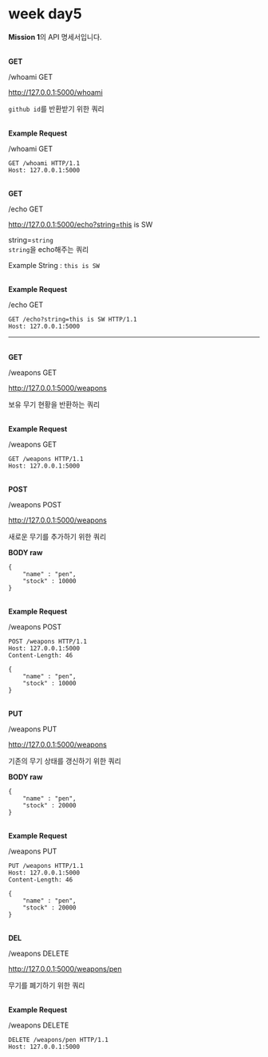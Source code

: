 # week day5

**Mission 1**의 API 명세서입니다.

\
**GET**

/whoami GET

http://127.0.0.1:5000/whoami

`github id`를 반환받기 위한 쿼리

\
**Example Request**

/whoami GET

``` {.click-to-expand-wrapper .is-snippet-wrapper .language-javascript data-title="Example Request" data-content-type="example-request" data-id="51e27b7a-0fe8-43b6-a0e2-b29a33882dfd_0" data-clipboard-target="#http_0_51e27b7a-0fe8-43b6-a0e2-b29a33882dfd" data-before-copy="Copy to Clipboard" data-after-copy="Copied"}
GET /whoami HTTP/1.1
Host: 127.0.0.1:5000
```

\
**GET**

/echo GET

http://127.0.0.1:5000/echo?string=this is SW

string=`string`\
`string`을 echo해주는 쿼리

Example String : `this is SW`

\
**Example Request**

/echo GET

``` {.click-to-expand-wrapper .is-snippet-wrapper data-title="Example Request" data-content-type="example-request" data-id="288f72fe-d3c6-4ee0-a780-2c1894a20286_0" data-clipboard-target="#http_0_288f72fe-d3c6-4ee0-a780-2c1894a20286" data-before-copy="Copy to Clipboard" data-after-copy="Copied"}
GET /echo?string=this is SW HTTP/1.1
Host: 127.0.0.1:5000
```
* * * * *

\
**GET**

/weapons GET

http://127.0.0.1:5000/weapons

보유 무기 현황을 반환하는 쿼리

\
**Example Request**

/weapons GET

``` {.click-to-expand-wrapper .is-snippet-wrapper data-title="Example Request" data-content-type="example-request" data-id="f67411c9-9bc0-43d0-90a5-f9cc8bb94d53_0" data-clipboard-target="#http_0_f67411c9-9bc0-43d0-90a5-f9cc8bb94d53" data-before-copy="Copy to Clipboard" data-after-copy="Copied"}
GET /weapons HTTP/1.1
Host: 127.0.0.1:5000
```

\
**POST**

/weapons POST

http://127.0.0.1:5000/weapons

새로운 무기를 추가하기 위한 쿼리

**BODY raw**

``` {.body-block .click-to-expand-wrapper .is-snippet-wrapper data-title="BODY Raw" data-id="908c954d-0367-4e67-8c3e-c3ecf3dfa0a0"}
{
    "name" : "pen",
    "stock" : 10000
}
```

\
**Example Request**

/weapons POST

``` {.click-to-expand-wrapper .is-snippet-wrapper data-title="Example Request" data-content-type="example-request" data-id="908c954d-0367-4e67-8c3e-c3ecf3dfa0a0_0" data-clipboard-target="#http_0_908c954d-0367-4e67-8c3e-c3ecf3dfa0a0" data-before-copy="Copy to Clipboard" data-after-copy="Copied"}
POST /weapons HTTP/1.1
Host: 127.0.0.1:5000
Content-Length: 46

{
    "name" : "pen",
    "stock" : 10000
}
```

\
**PUT**

/weapons PUT

http://127.0.0.1:5000/weapons

기존의 무기 상태를 갱신하기 위한 쿼리

**BODY raw**

``` {.body-block .click-to-expand-wrapper .is-snippet-wrapper data-title="BODY Raw" data-id="ff476f1e-1258-4034-a50b-99fc3f44e0bf"}
{
    "name" : "pen",
    "stock" : 20000
}
```

\
**Example Request**

/weapons PUT

``` {.click-to-expand-wrapper .is-snippet-wrapper data-title="Example Request" data-content-type="example-request" data-id="ff476f1e-1258-4034-a50b-99fc3f44e0bf_0" data-clipboard-target="#http_0_ff476f1e-1258-4034-a50b-99fc3f44e0bf" data-before-copy="Copy to Clipboard" data-after-copy="Copied"}
PUT /weapons HTTP/1.1
Host: 127.0.0.1:5000
Content-Length: 46

{
    "name" : "pen",
    "stock" : 20000
}
```

\
**DEL**

/weapons DELETE

http://127.0.0.1:5000/weapons/pen

무기를 폐기하기 위한 쿼리

\
**Example Request**

/weapons DELETE

``` {.click-to-expand-wrapper .is-snippet-wrapper data-title="Example Request" data-content-type="example-request" data-id="bf57ec12-1d16-4d2a-94df-6870693f0d7e_0" data-clipboard-target="#http_0_bf57ec12-1d16-4d2a-94df-6870693f0d7e" data-before-copy="Copy to Clipboard" data-after-copy="Copied"}
DELETE /weapons/pen HTTP/1.1
Host: 127.0.0.1:5000
```